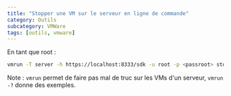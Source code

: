 ```yaml
---
title: "Stopper une VM sur le serveur en ligne de commande"
category: Outils
subcategory: VMWare
tags: [outils, vmware]
---
```

En tant que root :
``` sh
vmrun -T server -h https://localhost:8333/sdk -u root -p <passroot> stop "[standard] Win2003Srv/CameleonEdge.vmx"
```
Note : `vmrun` permet de faire pas mal de truc sur les VMs d'un serveur, `vmrun -?` donne des exemples.
